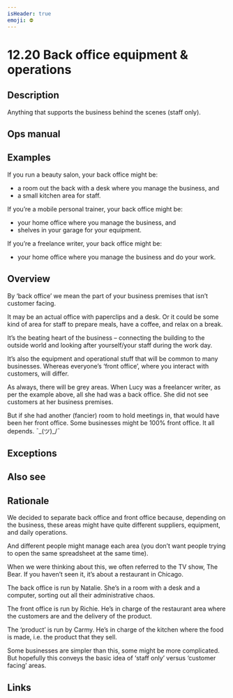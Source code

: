 ```yaml
---
isHeader: true
emoji: ⛔
---
```


# 12.20 Back office equipment & operations

## Description

Anything that supports the business behind the scenes (staff only).

## Ops manual

## Examples

If you run a beauty salon, your back office might be:

- a room out the back with a desk where you manage the business, and
- a small kitchen area for staff.

If you’re a mobile personal trainer, your back office might be:

- your home office where you manage the business, and
- shelves in your garage for your equipment.

If you’re a freelance writer, your back office might be:

- your home office where you manage the business and do your work.

## Overview

By ‘back office’ we mean the part of your business premises that isn’t customer facing.

It may be an actual office with paperclips and a desk. Or it could be some kind of area for staff to prepare meals, have a coffee, and relax on a break.

It’s the beating heart of the business – connecting the building to the outside world and looking after yourself/your staff during the work day.

It’s also the equipment and operational stuff that will be common to many businesses. Whereas everyone’s ‘front office’, where you interact with customers, will differ.

As always, there will be grey areas. When Lucy was a freelancer writer, as per the example above, all she had was a back office. She did not see customers at her business premises.

But if she had another (fancier) room to hold meetings in, that would have been her front office. Some businesses might be 100% front office. It all depends. ¯\_(ツ)\_/¯

## Exceptions

## Also see

## Rationale

We decided to separate back office and front office because, depending on the business, these areas might have quite different suppliers, equipment, and daily operations.

And different people might manage each area (you don’t want people trying to open the same spreadsheet at the same time).

When we were thinking about this, we often referred to the TV show, The Bear. If you haven’t seen it, it’s about a restaurant in Chicago.

The back office is run by Natalie. She’s in a room with a desk and a computer, sorting out all their administrative chaos.

The front office is run by Richie. He’s in charge of the restaurant area where the customers are and the delivery of the product.

The ‘product’ is run by Carmy. He’s in charge of the kitchen where the food is made, i.e. the product that they sell.

Some businesses are simpler than this, some might be more complicated. But hopefully this conveys the basic idea of ‘staff only’ versus ‘customer facing’ areas.

## Links
